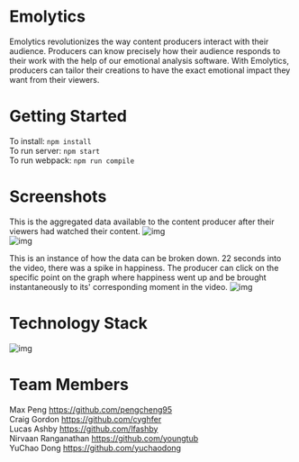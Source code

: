 # Emolytics

Emolytics revolutionizes the way content producers interact with their audience. Producers can know precisely how their audience responds to their work with the help of our emotional analysis software. With Emolytics, producers can tailor their creations to have the exact emotional impact they want from their viewers. 

# Getting Started
To install: `npm install` <br/>
To run server: `npm start` <br/>
To run webpack: `npm run compile` <br/>

# Screenshots
This is the aggregated data available to the content producer after their viewers had watched their content.
![img](https://s3.us-east-2.amazonaws.com/thesisreadme/OverviewTop.jpg) <br/>
![img](https://s3.us-east-2.amazonaws.com/thesisreadme/OverviewBottom.jpg) <br/>

This is an instance of how the data can be broken down. 22 seconds into the video, there was a spike in happiness. The producer can click on the specific point on the graph where happiness went up and be brought instantaneously to its' corresponding moment in the video.
![img](https://s3.us-east-2.amazonaws.com/thesisreadme/DetailedAnalytics.jpg) <br/>

# Technology Stack
![img](https://s3.us-east-2.amazonaws.com/thesisreadme/TechStack.jpg)

# Team Members
Max Peng https://github.com/pengcheng95 <br/>
Craig Gordon https://github.com/cyghfer <br/>
Lucas Ashby https://github.com/lfashby <br/>
Nirvaan Ranganathan https://github.com/youngtub <br/>
YuChao Dong https://github.com/yuchaodong <br/>


